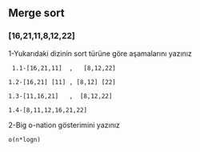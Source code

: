 ## Merge sort

### [16,21,11,8,12,22]

1-Yukarıdaki dizinin sort türüne göre aşamalarını yazınız

```
 1.1-[16,21,11]  ,   [8,12,22] 
```
```
1.2-[16,21] [11] , [8,12] [22]
```
```
1.3-[11,16,21]   ,  [8,12,22]
```
```
1.4-[8,11,12,16,21,22]
```
2-Big o-nation gösterimini yazınız

```
o(n*logn)
```
